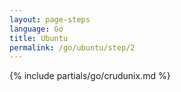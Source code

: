 ```yaml
---
layout: page-steps
language: Go
title: Ubuntu
permalink: /go/ubuntu/step/2
---
```


{% include partials/go/crudunix.md %}